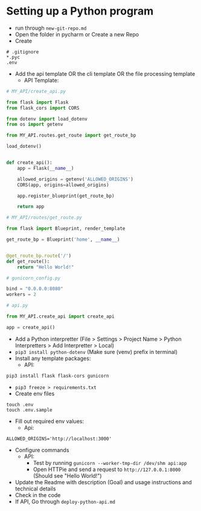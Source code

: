 # Setting up a Python program
* run through `new-git-repo.md`
* Open the folder in pycharm or Create a new Repo
* Create
```shell
# .gitignore
*.pyc
.env
```
* Add the api template OR the cli template OR the file processing template
  * API Template:
```python
# MY_API/create_api.py

from flask import Flask
from flask_cors import CORS

from dotenv import load_dotenv
from os import getenv

from MY_API.routes.get_route import get_route_bp

load_dotenv()


def create_api():
    app = Flask(__name__)

    allowed_origins = getenv('ALLOWED_ORIGINS')
    CORS(app, origins=allowed_origins)

    app.register_blueprint(get_route_bp)

    return app

```
```python
# MY_API/routes/get_route.py

from flask import Blueprint, render_template

get_route_bp = Blueprint('home', __name__)


@get_route_bp.route('/')
def get_route():
    return "Hello World!"
```
```python
# gunicorn_config.py

bind = "0.0.0.0:8080"
workers = 2
```
```python
# api.py

from MY_API.create_api import create_api

app = create_api()

```
* Add a Python interpretter (File > Settings > Project Name > Python Interpretters > Add Interpretter > Local)
* `pip3 install python-dotenv` (Make sure (venv) prefix in terminal)
* Install any template packages:
  * API:
```shell
pip3 install flask flask-cors gunicorn
```
* `pip3 freeze > requirements.txt`
* Create env files
```shell
touch .env
touch .env.sample
```
* Fill out required env values:
  * Api:
```shell
ALLOWED_ORIGINS='http://localhost:3000'
```
* Configure commands
  * API:
    * Test by running `gunicorn --worker-tmp-dir /dev/shm api:app`
    * Open HTTPie and send a request to `http://127.0.0.1:8000` (Should see "Hello World!")
* Update the Readme with description (Goal) and usage instructions and technical details
* Check in the code
* If API, Go through `deploy-python-api.md`